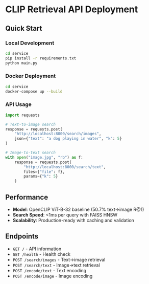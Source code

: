 # CLIP Retrieval API Deployment

## Quick Start

### Local Development
```bash
cd service
pip install -r requirements.txt
python main.py
```

### Docker Deployment
```bash
cd service
docker-compose up --build
```

### API Usage
```python
import requests

# Text-to-image search
response = requests.post(
    "http://localhost:8000/search/images",
    json={"text": "a dog playing in water", "k": 5}
)

# Image-to-text search
with open("image.jpg", "rb") as f:
    response = requests.post(
        "http://localhost:8000/search/text",
        files={"file": f},
        params={"k": 5}
    )
```

## Performance
- **Model**: OpenCLIP ViT-B-32 baseline (50.7% text→image R@1)
- **Search Speed**: <1ms per query with FAISS HNSW
- **Scalability**: Production-ready with caching and validation

## Endpoints
- `GET /` - API information
- `GET /health` - Health check
- `POST /search/images` - Text→image retrieval
- `POST /search/text` - Image→text retrieval
- `POST /encode/text` - Text encoding
- `POST /encode/image` - Image encoding
